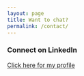 ```yaml
---
layout: page
title: Want to chat?
permalink: /contact/
---
```


### Connect on LinkedIn

[Click here for my profile](https://linkedin.com/in/anzdrew/)  


